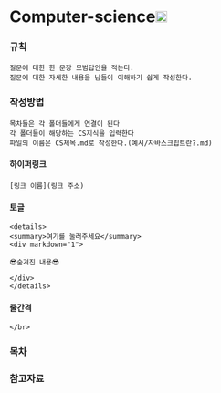 # Computer-science<img src="https://github.com/rajput2107/rajput2107/blob/master/Assets/PC.gif" height="20px"/>

### 규칙
	질문에 대한 한 문장 모범답안을 적는다.
    질문에 대한 자세한 내용을 남들이 이해하기 쉽게 작성한다.
    
### 작성방법
	목차들은 각 폴더들에게 연결이 된다
    각 폴더들이 해당하는 CS지식을 입력한다
    파일의 이름은 CS제목.md로 작성한다.(예시/자바스크립트란?.md)
    
    
#### 하이퍼링크
	[링크 이름](링크 주소)
    
#### 토글
```
<details>
<summary>여기를 눌러주세요</summary>
<div markdown="1">       

😎숨겨진 내용😎

</div>
</details>
```

#### 줄간격
```
</br>
```


### 목차


### 참고자료

